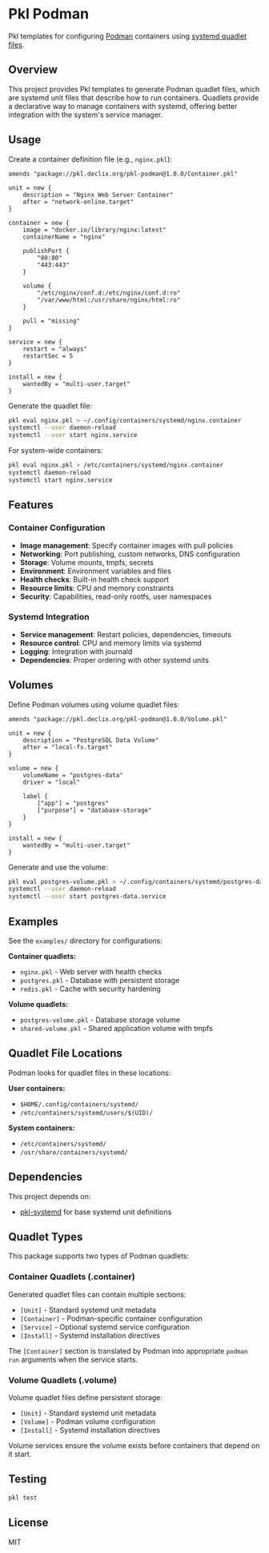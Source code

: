# Pkl Podman

Pkl templates for configuring [Podman](https://podman.io/) containers using [systemd quadlet files](https://docs.podman.io/en/latest/markdown/podman-systemd.unit.5.html).

## Overview

This project provides Pkl templates to generate Podman quadlet files, which are systemd unit files that describe how to run containers. Quadlets provide a declarative way to manage containers with systemd, offering better integration with the system's service manager.

## Usage

Create a container definition file (e.g., `nginx.pkl`):

```pkl
amends "package://pkl.declix.org/pkl-podman@1.0.0/Container.pkl"

unit = new {
    description = "Nginx Web Server Container"
    after = "network-online.target"
}

container = new {
    image = "docker.io/library/nginx:latest"
    containerName = "nginx"
    
    publishPort {
        "80:80"
        "443:443"
    }
    
    volume {
        "/etc/nginx/conf.d:/etc/nginx/conf.d:ro"
        "/var/www/html:/usr/share/nginx/html:ro"
    }
    
    pull = "missing"
}

service = new {
    restart = "always"
    restartSec = 5
}

install = new {
    wantedBy = "multi-user.target"
}
```

Generate the quadlet file:

```bash
pkl eval nginx.pkl > ~/.config/containers/systemd/nginx.container
systemctl --user daemon-reload
systemctl --user start nginx.service
```

For system-wide containers:

```bash
pkl eval nginx.pkl > /etc/containers/systemd/nginx.container
systemctl daemon-reload
systemctl start nginx.service
```

## Features

### Container Configuration

- **Image management**: Specify container images with pull policies
- **Networking**: Port publishing, custom networks, DNS configuration
- **Storage**: Volume mounts, tmpfs, secrets
- **Environment**: Environment variables and files
- **Health checks**: Built-in health check support
- **Resource limits**: CPU and memory constraints
- **Security**: Capabilities, read-only rootfs, user namespaces

### Systemd Integration

- **Service management**: Restart policies, dependencies, timeouts
- **Resource control**: CPU and memory limits via systemd
- **Logging**: Integration with journald
- **Dependencies**: Proper ordering with other systemd units

## Volumes

Define Podman volumes using volume quadlet files:

```pkl
amends "package://pkl.declix.org/pkl-podman@1.0.0/Volume.pkl"

unit = new {
    description = "PostgreSQL Data Volume"
    after = "local-fs.target"
}

volume = new {
    volumeName = "postgres-data"
    driver = "local"
    
    label {
        ["app"] = "postgres"
        ["purpose"] = "database-storage"
    }
}

install = new {
    wantedBy = "multi-user.target"
}
```

Generate and use the volume:

```bash
pkl eval postgres-volume.pkl > ~/.config/containers/systemd/postgres-data.volume
systemctl --user daemon-reload
systemctl --user start postgres-data.service
```

## Examples

See the `examples/` directory for configurations:

**Container quadlets:**
- `nginx.pkl` - Web server with health checks
- `postgres.pkl` - Database with persistent storage
- `redis.pkl` - Cache with security hardening

**Volume quadlets:**
- `postgres-volume.pkl` - Database storage volume
- `shared-volume.pkl` - Shared application volume with tmpfs

## Quadlet File Locations

Podman looks for quadlet files in these locations:

**User containers:**
- `$HOME/.config/containers/systemd/`
- `/etc/containers/systemd/users/$(UID)/`

**System containers:**
- `/etc/containers/systemd/`
- `/usr/share/containers/systemd/`

## Dependencies

This project depends on:
- [pkl-systemd](https://github.com/declix/pkl-systemd) for base systemd unit definitions

## Quadlet Types

This package supports two types of Podman quadlets:

### Container Quadlets (.container)

Generated quadlet files can contain multiple sections:

- `[Unit]` - Standard systemd unit metadata
- `[Container]` - Podman-specific container configuration
- `[Service]` - Optional systemd service configuration
- `[Install]` - Systemd installation directives

The `[Container]` section is translated by Podman into appropriate `podman run` arguments when the service starts.

### Volume Quadlets (.volume)

Volume quadlet files define persistent storage:

- `[Unit]` - Standard systemd unit metadata
- `[Volume]` - Podman volume configuration
- `[Install]` - Systemd installation directives

Volume services ensure the volume exists before containers that depend on it start.

## Testing

```bash
pkl test
```

## License

MIT